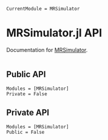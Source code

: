 ```@meta
CurrentModule = MRSimulator
```

# MRSimulator.jl API
Documentation for [MRSimulator](https://git.fmrib.ox.ac.uk/ndcn0236/MRSimulator.jl).

```@index
```
## Public API
```@autodocs
Modules = [MRSimulator]
Private = False
```

## Private API
```@autodocs
Modules = [MRSimulator]
Public = False
```